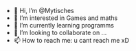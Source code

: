 - 👋 Hi, I’m @Mytisches
- 👀 I’m interested in Games and maths
- 🌱 I’m currently learning programms
- 💞️ I’m looking to collaborate on ...
- 📫 How to reach me: u cant reach me xD
<!---
Mytisches/Mytisches is a ✨ special ✨ repository because its `README.md` (this file) appears on your GitHub profile.
You can click the Preview link to take a look at your changes.
--->
